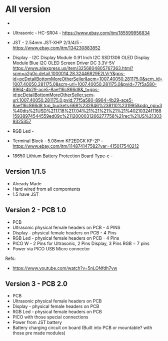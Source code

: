 # All version


- 


- Ultrasonic - HC-SR04 -  https://www.ebay.com/itm/185599956834
- JST - 2.54mm JST-XHP 2/3/4/5  - https://www.ebay.com/itm/134230883852
- Display - I2C Display Module 0.91 Inch I2C SSD1306 OLED Display Module Blue I2C OLED Screen Driver DC 3.3V-5V https://www.aliexpress.us/item/3256804805767363.html?spm=a2g0o.detail.1000014.28.32446829E2LVrY&gps-id=pcDetailBottomMoreOtherSeller&scm=1007.40050.281175.0&scm_id=1007.40050.281175.0&scm-url=1007.40050.281175.0&pvid=77f5a580-8964-4b29-ace5-8aef16c866d8&_t=gps-id:pcDetailBottomMoreOtherSeller,scm-url:1007.40050.281175.0,pvid:77f5a580-8964-4b29-ace5-8aef16c866d8,tpp_buckets:668%232846%238110%231995&pdp_npi=3%40dis%21USD%2117.18%217.04%21%21%21%21%21%40210324f116815938974544559ed09c%2112000031266277758%21rec%21US%213039325357
- RGB Led -
- Terminal Block - 5.08mm KF2EDGK KF-2P - https://www.ebay.com/itm/114874147582?var=415017540212

- 18650 Lithium Battery Protection Board Type-c - 


## Version 1/1.5
- Already Made
- Hard wired from all compontents
- 1.5 have JST


## Version 2 - PCB 1.0 
- PCB
- Ultrasonic physical female headers on PCB - 4 PINS
- Display - physical female headers on PCB - 4 Pins
- RGB Led - physical female headers on PCB - 4 Pins
- PICO W - 2 Pins for Ultrasonic, 2 Pins Display, 3 Pins RGB = 7 pins 
- Power via PICO USB Micro connector

Refs:
- https://www.youtube.com/watch?v=5nLONfdh7vw


## Version 3 - PCB 2.0
- PCB
- Ultrasonic physical female headers on PCB
- Display - physical female headers on PCB
- RGB Led - physical female headers on PCB
- PICO with those special connections
- Power from JST battery
- Battery charging circuit on board (Built into PCB or mountable? with those pre made modules)

